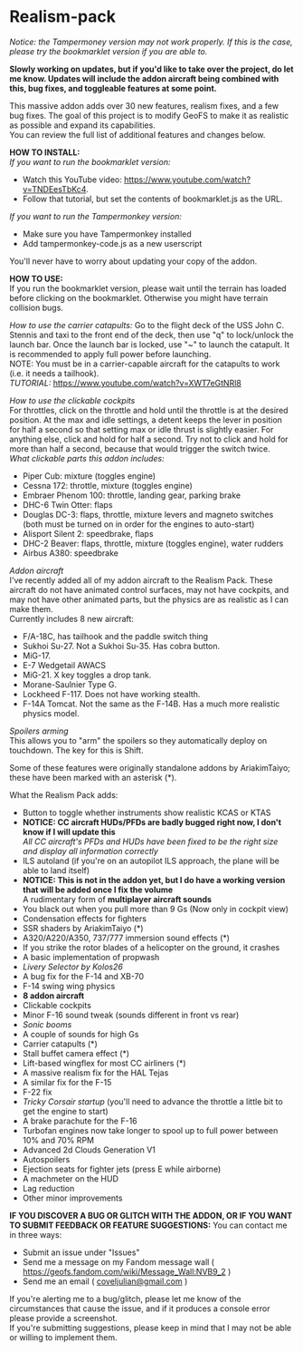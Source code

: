 # Realism-pack
*Notice: the Tampermoney version may not work properly. If this is the case, please try the bookmarklet version if you are able to.*

**Slowly working on updates, but if you'd like to take over the project, do let me know. Updates will include the addon aircraft being combined with this, bug fixes, and toggleable features at some point.**</br>

This massive addon adds over 30 new features, realism fixes, and a few bug fixes. The goal of this project is to modify GeoFS to make it as realistic as possible and expand its capabilities.</br>
You can review the full list of additional features and changes below.


**HOW TO INSTALL:**</br>
*If you want to run the bookmarklet version:*
- Watch this YouTube video: https://www.youtube.com/watch?v=TNDEesTbKc4.
- Follow that tutorial, but set the contents of bookmarklet.js as the URL.

*If you want to run the Tampermonkey version:*
- Make sure you have Tampermonkey installed
- Add tampermonkey-code.js as a new userscript

You'll never have to worry about updating your copy of the addon.

**HOW TO USE:**</br>
If you run the bookmarklet version, please wait until the terrain has loaded before clicking on the bookmarklet. Otherwise you might have terrain collision bugs.</br>

*How to use the carrier catapults:*
Go to the flight deck of the USS John C. Stennis and taxi to the front end of the deck, then use "q" to lock/unlock the launch bar. Once the launch bar is locked, use "~" to launch the catapult. It is recommended to apply full power before launching. </br>
NOTE: You must be in a carrier-capable aircraft for the catapults to work (i.e. it needs a tailhook). </br>
*TUTORIAL:* https://www.youtube.com/watch?v=XWT7eGtNRl8 </br>

*How to use the clickable cockpits*</br>
For throttles, click on the throttle and hold until the throttle is at the desired position. At the max and idle settings, a detent keeps the lever in position for half a second so that setting max or idle thrust is slightly easier.
For anything else, click and hold for half a second. Try not to click and hold for more than half a second, because that would trigger the switch twice.<br>
*What clickable parts this addon includes:*<br>
- Piper Cub: mixture (toggles engine)
- Cessna 172: throttle, mixture (toggles engine)
- Embraer Phenom 100: throttle, landing gear, parking brake
- DHC-6 Twin Otter: flaps
- Douglas DC-3: flaps, throttle, mixture levers and magneto switches (both must be turned on in order for the engines to auto-start)
- Alisport Silent 2: speedbrake, flaps
- DHC-2 Beaver: flaps, throttle, mixture (toggles engine), water rudders
- Airbus A380: speedbrake

*Addon aircraft*<br>
I've recently added all of my addon aircraft to the Realism Pack. These aircraft do not have animated control surfaces, may not have cockpits, and may not have other animated parts, but the physics are as realistic as I can make them.<br>
Currently includes 8 new aircraft:
- F/A-18C, has tailhook and the paddle switch thing
- Sukhoi Su-27. Not a Sukhoi Su-35. Has cobra button.
- MiG-17.
- E-7 Wedgetail AWACS
- MiG-21. X key toggles a drop tank.
- Morane-Saulnier Type G.
- Lockheed F-117. Does not have working stealth.
- F-14A Tomcat. Not the same as the F-14B. Has a much more realistic physics model.

*Spoilers arming*<br>
This allows you to "arm" the spoilers so they automatically deploy on touchdown. The key for this is Shift.

Some of these features were originally standalone addons by AriakimTaiyo; these have been marked with an asterisk (*).

What the Realism Pack adds:

- Button to toggle whether instruments show realistic KCAS or KTAS
- **NOTICE: CC aircraft HUDs/PFDs are badly bugged right now, I don't know if I will update this**</br>*All CC aircraft's PFDs and HUDs have been fixed to be the right size and display all information correctly*
- ILS autoland (if you're on an autopilot ILS approach, the plane will be able to land itself)
- **NOTICE: This is not in the addon yet, but I do have a working version that will be added once I fix the volume**</br>A rudimentary form of **multiplayer aircraft sounds**
- You black out when you pull more than 9 Gs (Now only in cockpit view)
- Condensation effects for fighters
- SSR shaders by AriakimTaiyo (*)
- A320/A220/A350, 737/777 immersion sound effects (*)
- If you strike the rotor blades of a helicopter on the ground, it crashes
- A basic implementation of propwash
- *Livery Selector by Kolos26*
- A bug fix for the F-14 and XB-70
- F-14 swing wing physics
- **8 addon aircraft**
- Clickable cockpits
- Minor F-16 sound tweak (sounds different in front vs rear)
- *Sonic booms*
- A couple of sounds for high Gs
- Carrier catapults (*)
- Stall buffet camera effect (*)
- Lift-based wingflex for most CC airliners (*)
- A massive realism fix for the HAL Tejas
- A similar fix for the F-15
- F-22 fix
- *Tricky Corsair startup* (you'll need to advance the throttle a little bit to get the engine to start)
- A brake parachute for the F-16
- Turbofan engines now take longer to spool up to full power between 10% and 70% RPM
- Advanced 2d Clouds Generation V1
- Autospoilers
- Ejection seats for fighter jets (press E while airborne)
- A machmeter on the HUD
- Lag reduction
- Other minor improvements

**IF YOU DISCOVER A BUG OR GLITCH WITH THE ADDON, OR IF YOU WANT TO SUBMIT FEEDBACK OR FEATURE SUGGESTIONS:**
You can contact me in three ways:
- Submit an issue under "Issues"
- Send me a message on my Fandom message wall ( https://geofs.fandom.com/wiki/Message_Wall:NVB9_2 )
- Send me an email ( coveljulian@gmail.com )

If you're alerting me to a bug/glitch, please let me know of the circumstances that cause the issue, and if it produces a console error please provide a screenshot.</br>
If you're submitting suggestions, please keep in mind that I may not be able or willing to implement them.

